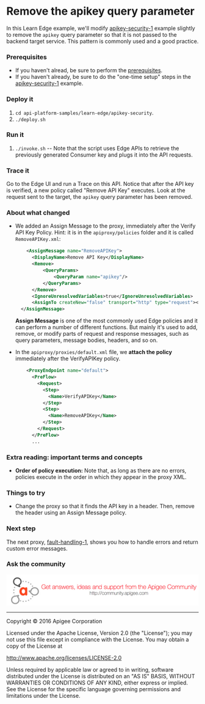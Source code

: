 # Remove the apikey query parameter

In this Learn Edge example, we'll modify [apikey-security-1](../apikey-security-1) example slightly to remove the `apikey` query parameter so that it is not passed to the backend target service. This pattern is commonly used and a good practice. 

### Prerequisites

* If you haven't alread, be sure to perform the [prerequisites](https://github.com/apigee/api-platform-samples/tree/master/learn-edge#prerequisites).
* If you haven't already, be sure to do the "one-time setup" steps in the [apikey-security-1](../apikey-security-1) example. 


### Deploy it

1. `cd api-platform-samples/learn-edge/apikey-security`.
2. `./deploy.sh`

### Run it

1. `./invoke.sh` -- Note that the script uses Edge APIs to retrieve the previously generated Consumer key and plugs it into the API requests. 

### Trace it

Go to the Edge UI and run a Trace on this API. Notice that after the API key is verified, a new policy called "Remove API Key" executes. Look at the request sent to the target, the `apikey` query parameter has been removed. 

### About what changed

* We added an Assign Message to the proxy, immediately after the Verify API Key Policy. Hint: it is in the `apiproxy/policies` folder and it is called `RemoveAPIKey.xml`:

    ```xml
        <AssignMessage name="RemoveAPIKey">
          <DisplayName>Remove API Key</DisplayName>
          <Remove>
              <QueryParams>
                  <QueryParam name="apikey"/>
              </QueryParams>
          </Remove>
          <IgnoreUnresolvedVariables>true</IgnoreUnresolvedVariables>
          <AssignTo createNew="false" transport="http" type="request"></AssignTo>
      </AssignMessage>
    ```

  **Assign Message** is one of the most commonly used Edge policies and it can perform a number of different functions. But mainly it's used to add, remove, or modify parts of request and response messages, such as query parameters, message bodies, headers, and so on.

* In the `apiproxy/proxies/default.xml` file, we **attach the policy** immediately after the VerifyAPIKey policy. 

    ```xml
        <ProxyEndpoint name="default">
          <PreFlow>
            <Request>
              <Step>
                <Name>VerifyAPIKey</Name>
              </Step>
              <Step>
                <Name>RemoveAPIKey</Name>
              </Step>
            </Request>
          </PreFlow>
          ...
    ```

### Extra reading: important terms and concepts

* **Order of policy execution:** Note that, as long as there are no errors, policies execute in the order in which they appear in the proxy XML. 

### Things to try

* Change the proxy so that it finds the API key in a header. Then, remove the header using an Assign Message policy. 

### Next step

The next proxy, [fault-handling-1](../fault-handling-1/README.md), shows you how to handle errors and return custom error messages.

### Ask the community

[![alt text](../../images/apigee-community.png "Apigee Community is a great place to ask questions and find answers about developing API proxies. ")](https://community.apigee.com?via=github)

---

Copyright © 2016 Apigee Corporation

Licensed under the Apache License, Version 2.0 (the "License"); you may not use
this file except in compliance with the License. You may obtain a copy
of the License at

http://www.apache.org/licenses/LICENSE-2.0

Unless required by applicable law or agreed to in writing, software
distributed under the License is distributed on an "AS IS" BASIS,
WITHOUT WARRANTIES OR CONDITIONS OF ANY KIND, either express or implied.
See the License for the specific language governing permissions and
limitations under the License.
